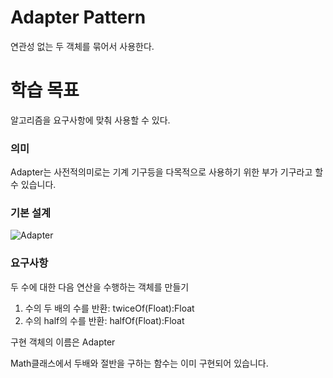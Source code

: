 # Adapter Pattern

연관성 없는 두 객체를 묶어서 사용한다.

# 학습 목표

알고리즘을 요구사항에 맞춰 사용할 수 있다.

### 의미

Adapter는 사전적의미로는 기계 기구등을 다목적으로 사용하기 위한 부가 기구라고 할 수 있습니다.

### 기본 설계

![Adapter](https://online.visual-paradigm.com/repository/images/2e728499-b25b-4b5b-9cb8-1b3b3e059966.png)

### 요구사항

두 수에 대한 다음 연산을 수행하는 객체를 만들기

1. 수의 두 배의 수를 반환: twiceOf(Float):Float
2. 수의 half의 수를 반환: halfOf(Float):Float

구현 객체의 이름은 Adapter

Math클래스에서 두배와 절반을 구하는 함수는 이미 구현되어 있습니다.
